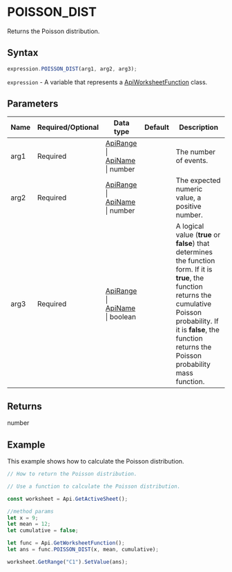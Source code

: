 # POISSON_DIST

Returns the Poisson distribution.

## Syntax

```javascript
expression.POISSON_DIST(arg1, arg2, arg3);
```

`expression` - A variable that represents a [ApiWorksheetFunction](../ApiWorksheetFunction.md) class.

## Parameters

| **Name** | **Required/Optional** | **Data type** | **Default** | **Description** |
| ------------- | ------------- | ------------- | ------------- | ------------- |
| arg1 | Required | [ApiRange](../../ApiRange/ApiRange.md) \| [ApiName](../../ApiName/ApiName.md) \| number |  | The number of events. |
| arg2 | Required | [ApiRange](../../ApiRange/ApiRange.md) \| [ApiName](../../ApiName/ApiName.md) \| number |  | The expected numeric value, a positive number. |
| arg3 | Required | [ApiRange](../../ApiRange/ApiRange.md) \| [ApiName](../../ApiName/ApiName.md) \| boolean |  | A logical value (**true** or **false**) that determines the function form. If it is **true**, the function returns the cumulative Poisson probability. If it is **false**, the function returns the Poisson probability mass function. |

## Returns

number

## Example

This example shows how to calculate the Poisson distribution.

```javascript editor-xlsx
// How to return the Poisson distribution.

// Use a function to calculate the Poisson distribution.

const worksheet = Api.GetActiveSheet();

//method params
let x = 9;
let mean = 12;
let cumulative = false;

let func = Api.GetWorksheetFunction();
let ans = func.POISSON_DIST(x, mean, cumulative);

worksheet.GetRange("C1").SetValue(ans);

```
